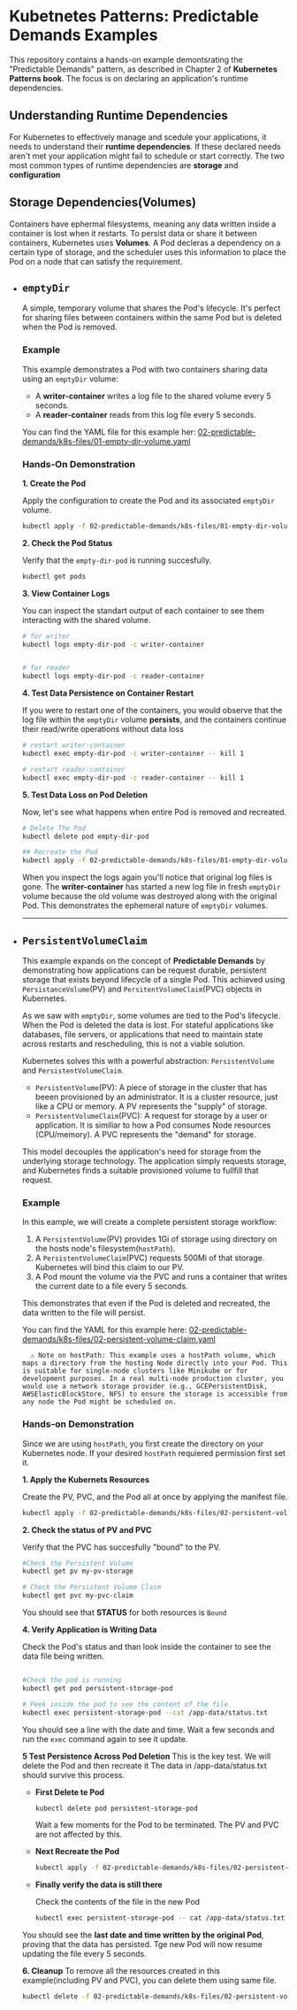 # Kubetnetes Patterns: Predictable Demands Examples
This repository contains a hands-on example demontsrating the "Predictable Demands" pattern, as described in Chapter 2 of **Kubernetes Patterns book**. The focus is on declaring an application's runtime dependencies.

## Understanding Runtime Dependencies
For Kubernetes to effectively manage and scedule your applications, it needs to understand their **runtime dependencies**. If these declared needs aren't met your application might fail to schedule or start correctly. The two most common types of runtime dependencies are **storage** and **configuration**

## Storage Dependencies(Volumes)
Containers have ephermal filesystems, meaning any data written inside a container is lost when it restarts. To persist data or share it between containers, Kubernetes uses **Volumes**. A Pod decleras a dependency on a certain type of storage, and the scheduler uses this information to place the Pod on a node that can satisfy the requirement.

* ## ``emptyDir``
    A simple, temporary volume that shares the Pod's lifecycle. It's perfect for sharing files between containers within the same Pod but is deleted when the Pod is removed.


    
    ### Example  
    This example demonstrates a Pod with two containers sharing data using an ``emptyDir`` volume:

    * A **writer-container** writes a log file to the shared volume every 5 seconds.
    * A **reader-container** reads from this log file every 5 seconds.

    You can find the YAML file for this example her: [02-predictable-demands/k8s-files/01-empty-dir-volume.yaml](./k8s-files/01-empty-dir-volume.yaml)


    ### Hands-On Demonstration
    
    **1. Create the Pod**

    Apply the configuration to create the Pod and its associated ``emptyDir`` volume.
    ```bash
    kubectl apply -f 02-predictable-demands/k8s-files/01-empty-dir-volume.yaml
    ```
    **2. Check the Pod Status**
    
    Verify that the ``empty-dir-pod`` is running succesfully.
    ```bash
    kubectl get pods
    ```

    **3. View Container Logs**

    You can inspect the standart output of each container to see them interacting with the shared volume.
    ```bash
    # for writer
    kubectl logs empty-dir-pod -c writer-container
    
    
    # for reader
    kubectl logs empty-dir-pod -c reader-container
    ``` 

    **4. Test Data Persistence on Container Restart**

    If you were to restart one of the containers, you would observe that the log file within the ``emptyDir`` volume **persists**, and the containers continue their read/write operations without data loss

    ```bash
    # restart writer-container
    kubectl exec empty-dir-pod -c writer-container -- kill 1

    # restart reader-container
    kubectl exec empty-dir-pod -c reader-container -- kill 1
    ```
    **5. Test Data Loss on Pod Deletion**

    Now, let's see what happens when entire Pod is removed and recreated.
    ```bash
    # Delete The Pod
    kubectl delete pod empty-dir-pod

    ## Recreate the Pod
    kubectl apply -f 02-predictable-demands/k8s-files/01-empty-dir-volume.yaml
    ```
    When you inspect the logs again you'll notice that original log files is gone. The **writer-container** has started a new log file in fresh ``emptyDir`` volume because the old volume was destroyed along with the original Pod. This demonstrates the ephemeral nature of ``emptyDir`` volumes.
    
    ***

* ## ``PersistentVolumeClaim``
    This example expands on the concept of **Predictable Demands** by demonstrating how applications can be request durable, persistent storage that exists beyond lifecycle of a single Pod. This achieved using ``PersistanceVolume``(PV) and ``PersitentVolumeClaim``(PVC) objects in Kubernetes. 

    As we saw with ``emptyDir``, some volumes are tied to the Pod's lifecycle. When the Pod is deleted the data is lost. For stateful applications like databases, file servers, or applications that need to maintain state across restarts and rescheduling, this is not a viable solution.

    Kubernetes solves this with a powerful abstraction: ``PersistentVolume`` and ``PersistentVolumeClaim``.

    * ``PersistentVolume``(PV): A piece of storage in the cluster that has beeen provisioned by an administrator. It is a cluster resource, just like a CPU or memory. A PV represents the "supply" of storage.
    * ``PersistentVolumeClaim``(PVC): A request for storage by a user or application. It is similiar to how a Pod consumes Node resources (CPU/memory). A PVC represents the "demand" for storage.

    This model decouples the application's need for storage from the underlying storage technology. The application simply requests storage, and Kubernetes finds a suitable provisioned volume to fullfill that request.

    ### Example  
    In this eample, we will create a complete persistent storage workflow:

    1. A ``PersistentVolume``(PV) provides 1Gi of storage using directory on the hosts node's filesystem(``hostPath``).
    2. A ``PersistentVolumeClaim``(PVC) requests 500Mi of that storage. Kubernetes will bind this claim to our PV.
    3. A Pod mount the volume via the PVC and runs a container that writes the current date to a file every 5 seconds.

    This demonstrates that even if the Pod is deleted and recreated, the data written to the file will persist.

    You can find the YAML for this example here: [02-predictable-demands/k8s-files/02-persistent-volume-claim.yaml](./k8s-files/02-persistent-volume-claim.yaml)


        ⚠️ Note on hostPath: This example uses a hostPath volume, which maps a directory from the hosting Node directly into your Pod. This is suitable for single-node clusters like Minikube or for development purposes. In a real multi-node production cluster, you would use a network storage provider (e.g., GCEPersistentDisk, AWSElasticBlockStore, NFS) to ensure the storage is accessible from any node the Pod might be scheduled on.


    ### Hands-on Demonstration
    Since we are using ``hostPath``, you first create the directory on your Kubernetes node. If your desired ``hostPath`` requiered permission first set it.

    **1. Apply the Kubernets Resources**
    
    Create the PV, PVC, and the Pod all at once by applying the manifest file.
    ```bash
    kubectl apply -f 02-predictable-demands/k8s-files/02-persistent-volume-claim.yaml
    ```

    **2. Check the status of PV and PVC**
    
    Verify that the PVC has succesfully "bound" to the PV.

    ```bash
    #Check the Persistent Volume
    kubectl get pv my-pv-storage

    # Check the Persistent Volume Claim
    kubectl get pvc my-pvc-claim
    ```
    You should see that **STATUS** for both resources is ``Bound``

    **4. Verify Application is Writing Data**
    
    Check the Pod's status and than look inside the container to see the data file being written.
    ```bash

    #Check the pod is running
    kubectl get pod persistent-storage-pod

    # Peek inside the pod to see the content of the file
    kubectl exec persistent-storage-pod --cat /app-data/status.txt
    ```
    You should see a line with the date and time. Wait a few seconds and run the ``exec`` command again to see it update.

    **5 Test Persistence Across Pod Deletion**
    This is the key test. We will delete the Pod and then recreate it The data in /app-data/status.txt should survive this process.

    * **First Delete te Pod**
    
        ```bash
        kubectl delete pod persistent-storage-pod
        ```
        Wait a few moments for the Pod to be terminated. The PV and PVC are not affected by this.

    * **Next Recreate the Pod** 

        ``` bash 
        kubectl apply -f 02-predictable-demands/k8s-files/02-persistent-volume-claim.yaml
        ```
    * **Finally verify the data is still there**
    
        Check the contents of the file in the new Pod
        ```bash
        kubectl exec persistent-storage-pod -- cat /app-data/status.txt
        ```

    You should see the **last date and time written by the original Pod**, proving that the data has persisted. Tge new Pod will now resume updating the file every 5 seconds.


    **6. Cleanup**
    To remove all the resources created in this example(including PV and PVC), you can delete them using same file.
    ```bash
    kubectl delete -f 02-predictable-demands/k8s-files/02-persistent-volume-claim.yaml
    ```

